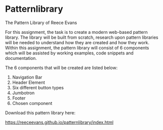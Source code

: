 # Patternlibrary
The Pattern Library of Reece Evans

For this assignment, the task is to create a modern web-based pattern library.  The library will be built from scratch, research upon pattern libraries will be needed to understand how they are created and how they work. Within this assignment, the pattern library will consist of 6 components which will be assisted by working examples, code snippets and documentation. 

The 6 components that will be created are listed below:

1.	Navigation Bar
2.	Header Element 
3.	Six different button types
4.	Jumbotron 
5.	Footer 
6.	Chosen component

Download this pattern library here:

https://reeceevans.github.io/patternlibrary/index.html
